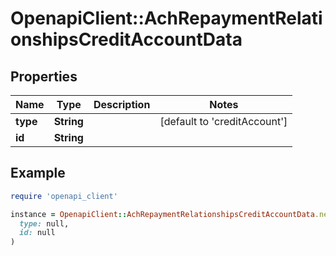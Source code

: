 # OpenapiClient::AchRepaymentRelationshipsCreditAccountData

## Properties

| Name | Type | Description | Notes |
| ---- | ---- | ----------- | ----- |
| **type** | **String** |  | [default to &#39;creditAccount&#39;] |
| **id** | **String** |  |  |

## Example

```ruby
require 'openapi_client'

instance = OpenapiClient::AchRepaymentRelationshipsCreditAccountData.new(
  type: null,
  id: null
)
```

